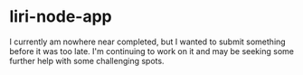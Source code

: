 # liri-node-app

I currently am nowhere near completed, but I wanted to submit something before it was too late. I'm continuing to work on it and may be seeking some further help with some challenging spots.
